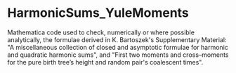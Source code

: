 # HarmonicSums_YuleMoments

Mathematica code used to check, numerically or where possible analytically, the formulae derived in  K. Bartoszek's Supplementary Material: "A miscellaneous collection of closed and asymptotic formulae for harmonic and quadratic harmonic sums", and "First two moments and cross–moments for the pure birth tree’s height and random pair's coalescent times".
